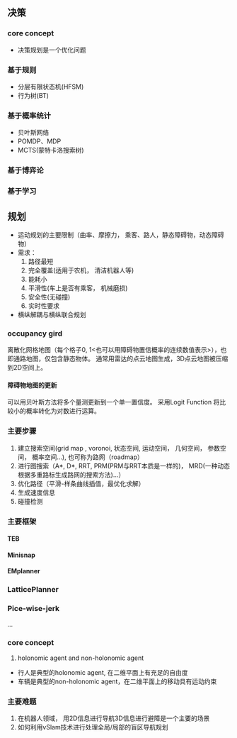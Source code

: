 ## 决策
### core concept
 - 决策规划是一个优化问题

### 基于规则
- 分层有限状态机(HFSM)
- 行为树(BT)

### 基于概率统计
- 贝叶斯网络
- POMDP、MDP
- MCTS(蒙特卡洛搜索树)
### 基于博弈论
### 基于学习


## 规划
- 运动规划的主要限制（曲率、摩擦力， 乘客、路人，静态障碍物，动态障碍物）
- 需求： 
	1. 路径最短
	2. 完全覆盖(适用于农机， 清洁机器人等)
	3. 能耗小
	4. 平滑性(车上是否有乘客， 机械磨损)
	5. 安全性(无碰撞)
	6. 实时性要求
- 横纵解耦与横纵联合规划

### occupancy gird
离散化网格地图（每个格子0, 1<也可以用障碍物置信概率的连续数值表示>），也即通路地图，仅包含静态物体。
通常用雷达的点云地图生成，3D点云地图被压缩到2D空间上。
#### 障碍物地图的更新
可以用贝叶斯方法将多个量测更新到一个单一置信度。
采用Logit Function 将比较小的概率转化为对数进行运算。


### 主要步骤
1. 建立搜索空间(grid map , voronoi, 状态空间, 运动空间， 几何空间， 参数空间， 概率空间...), 也可称为路网（roadmap）
2. 进行图搜索（A*, D*, RRT, PRM(PRM与RRT本质是一样的)， MRD(一种动态根据多重路标生成路网的搜索方法)...）
3. 优化路径（平滑-样条曲线插值，最优化求解）
5. 生成速度信息
6. 碰撞检测
### 主要框架
#### TEB
#### Minisnap
#### EMplanner
### LatticePlanner
### Pice-wise-jerk
...
### core concept
1. holonomic agent and non-holonomic agent
- 行人是典型的holonomic agent, 在二维平面上有充足的自由度
- 车辆是典型的non-holonomic agent，在二维平面上的移动具有运动约束
### 主要难题
1. 在机器人领域， 用2D信息进行导航3D信息进行避障是一个主要的场景
2. 如何利用vSlam技术进行处理全局/局部的盲区导航规划


